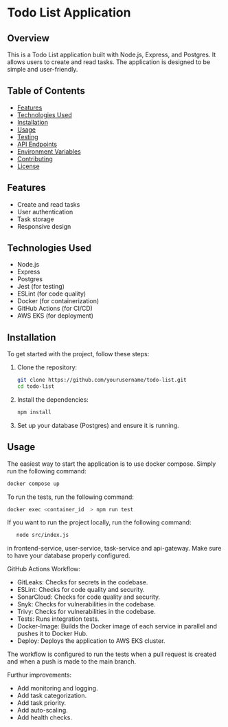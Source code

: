 # Todo List Application

## Overview
This is a Todo List application built with Node.js, Express, and Postgres. It allows users to create and read tasks. The application is designed to be simple and user-friendly.

## Table of Contents
- [Features](#features)
- [Technologies Used](#technologies-used)
- [Installation](#installation)
- [Usage](#usage)
- [Testing](#testing)
- [API Endpoints](#api-endpoints)
- [Environment Variables](#environment-variables)
- [Contributing](#contributing)
- [License](#license)

## Features
- Create and read tasks
- User authentication
- Task storage
- Responsive design

## Technologies Used
- Node.js
- Express
- Postgres
- Jest (for testing)
- ESLint (for code quality)
- Docker (for containerization)
- GitHub Actions (for CI/CD)
- AWS EKS (for deployment)

## Installation
To get started with the project, follow these steps:

1. Clone the repository:
   ```bash
   git clone https://github.com/yourusername/todo-list.git
   cd todo-list
   ```

2. Install the dependencies:
   ```bash
   npm install
   ```

3. Set up your database (Postgres) and ensure it is running.

## Usage
The easiest way to start the application is to use docker compose.
Simply run the following command:
```bash
docker compose up
```

To run the tests, run the following command:
```bash
docker exec <container_id  > npm run test
```

If you want to run the project locally, run the following command:
```bash
   node src/index.js
``` 
in frontend-service, user-service, task-service and api-gateway. Make sure to have your database properly configured.

GitHub Actions Workflow:
   - GitLeaks: Checks for secrets in the codebase.
   - ESLint: Checks for code quality and security.
   - SonarCloud: Checks for code quality and security.
   - Snyk: Checks for vulnerabilities in the codebase.
   - Trivy: Checks for vulnerabilities in the codebase.
   - Tests: Runs integration tests.
   - Docker-Image: Builds the Docker image of each service in parallel and pushes it to Docker Hub.
   - Deploy: Deploys the application to AWS EKS cluster.

   The workflow is configured to run the tests when a pull request is created and when a push is made to the main branch.

Furthur improvements:
   - Add monitoring and logging.
   - Add task categorization.
   - Add task priority.
   - Add auto-scaling.
   - Add health checks.